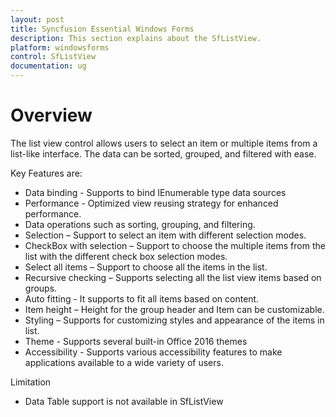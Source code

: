 ```yaml
---
layout: post
title: Syncfusion Essential Windows Forms
description: This section explains about the SfListView.
platform: windowsforms
control: SfListView
documentation: ug
---
```


# Overview

The list view control allows users to select an item or multiple items from a list-like interface. The data can be sorted, grouped, and filtered with ease.

Key Features are:

*	Data binding - Supports to bind IEnumerable type data sources
*	Performance - Optimized view reusing strategy for enhanced performance.
*	Data operations such as sorting, grouping, and filtering.
*	Selection – Support to select an item with different selection modes.
*	CheckBox with selection – Support to choose the multiple items from the list with the different check box selection modes.
*	Select all items – Support to choose all the items in the list.
*	Recursive checking – Supports selecting all the list view items based on groups.
*	Auto fitting - It supports to fit all items based on content.
*	Item height – Height for the group header and Item can be customizable.
*	Styling – Supports for customizing styles and appearance of the items in list.
*	Theme - Supports several built-in Office 2016 themes
*	Accessibility -  Supports various accessibility features to make applications available to a wide variety of users.

Limitation

*	Data Table support is not available in SfListView

